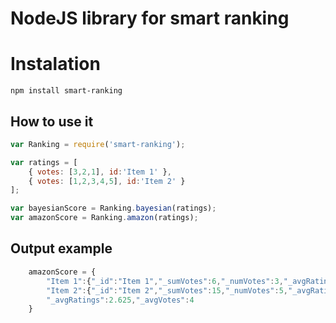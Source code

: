 # NodeJS library for smart ranking

# Instalation

```
npm install smart-ranking
```

## How to use it

```js
var Ranking = require('smart-ranking');

var ratings = [
    { votes: [3,2,1], id:'Item 1' },
    { votes: [1,2,3,4,5], id:'Item 2' }
];

var bayesianScore = Ranking.bayesian(ratings);
var amazonScore = Ranking.amazon(ratings);
```

## Output example

```js
	amazonScore = {
		"Item 1":{"_id":"Item 1","_sumVotes":6,"_numVotes":3,"_avgRating":2,"score":2.3125},
		"Item 2":{"_id":"Item 2","_sumVotes":15,"_numVotes":5,"_avgRating":3,"score":2.859375},
		"_avgRatings":2.625,"_avgVotes":4
	}
```
